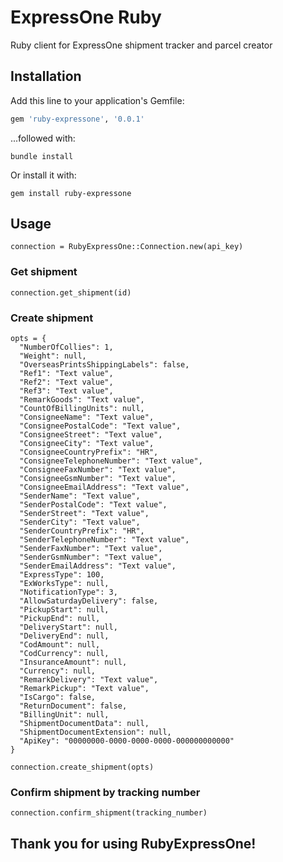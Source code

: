 # ExpressOne Ruby
Ruby client for ExpressOne shipment tracker and parcel creator

## Installation
Add this line to your application's Gemfile:

```ruby
gem 'ruby-expressone', '0.0.1'
```

...followed with:
```
bundle install
```

Or install it with:
```
gem install ruby-expressone
```

## Usage
```
connection = RubyExpressOne::Connection.new(api_key)
```

### Get shipment

```
connection.get_shipment(id)
```

### Create shipment

```
opts = {
  "NumberOfCollies": 1,
  "Weight": null,
  "OverseasPrintsShippingLabels": false,
  "Ref1": "Text value",
  "Ref2": "Text value",
  "Ref3": "Text value",
  "RemarkGoods": "Text value",
  "CountOfBillingUnits": null,
  "ConsigneeName": "Text value",
  "ConsigneePostalCode": "Text value",
  "ConsigneeStreet": "Text value",
  "ConsigneeCity": "Text value",
  "ConsigneeCountryPrefix": "HR",
  "ConsigneeTelephoneNumber": "Text value",
  "ConsigneeFaxNumber": "Text value",
  "ConsigneeGsmNumber": "Text value",
  "ConsigneeEmailAddress": "Text value",
  "SenderName": "Text value",
  "SenderPostalCode": "Text value",
  "SenderStreet": "Text value",
  "SenderCity": "Text value",
  "SenderCountryPrefix": "HR",
  "SenderTelephoneNumber": "Text value",
  "SenderFaxNumber": "Text value",
  "SenderGsmNumber": "Text value",
  "SenderEmailAddress": "Text value",
  "ExpressType": 100,
  "ExWorksType": null,
  "NotificationType": 3,
  "AllowSaturdayDelivery": false,
  "PickupStart": null,
  "PickupEnd": null,
  "DeliveryStart": null,
  "DeliveryEnd": null,
  "CodAmount": null,
  "CodCurrency": null,
  "InsuranceAmount": null,
  "Currency": null,
  "RemarkDelivery": "Text value",
  "RemarkPickup": "Text value",
  "IsCargo": false,
  "ReturnDocument": false,
  "BillingUnit": null,
  "ShipmentDocumentData": null,
  "ShipmentDocumentExtension": null,
  "ApiKey": "00000000-0000-0000-0000-000000000000"
}

connection.create_shipment(opts)
```

### Confirm shipment by tracking number

```
connection.confirm_shipment(tracking_number)
```


## Thank you for using RubyExpressOne!


